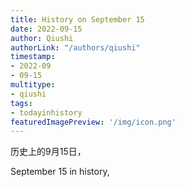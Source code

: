 ```yaml
---
title: History on September 15
date: 2022-09-15
author: Qiushi 
authorLink: "/authors/qiushi"
timestamp: 
- 2022-09
- 09-15
multitype: 
- qiushi
tags: 
- todayinhistory
featuredImagePreview: '/img/icon.png'
---
```









历史上的9月15日，

September 15 in history, 

<!--more-->

